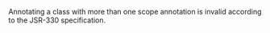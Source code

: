 Annotating a class with more than one scope annotation is invalid according to
the JSR-330 specification.
